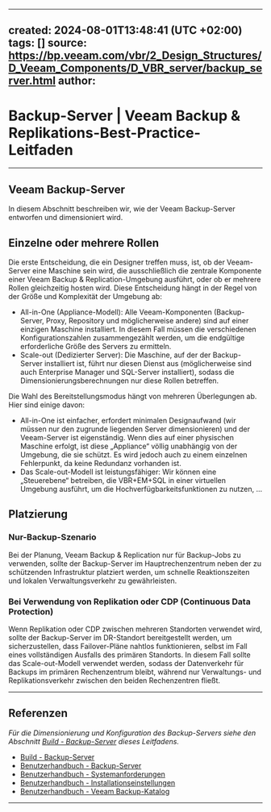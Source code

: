 
---
created: 2024-08-01T13:48:41 (UTC +02:00)
tags: []
source: https://bp.veeam.com/vbr/2_Design_Structures/D_Veeam_Components/D_VBR_server/backup_server.html
author: 
---

# Backup-Server | Veeam Backup & Replikations-Best-Practice-Leitfaden

---
## [](https://bp.veeam.com/vbr/2_Design_Structures/D_Veeam_Components/D_VBR_server/backup_server.html#veeam-backup-server)Veeam Backup-Server

In diesem Abschnitt beschreiben wir, wie der Veeam Backup-Server entworfen und dimensioniert wird.

## [](https://bp.veeam.com/vbr/2_Design_Structures/D_Veeam_Components/D_VBR_server/backup_server.html#single--or-multi--role)Einzelne oder mehrere Rollen

Die erste Entscheidung, die ein Designer treffen muss, ist, ob der Veeam-Server eine Maschine sein wird, die ausschließlich die zentrale Komponente einer Veeam Backup & Replication-Umgebung ausführt, oder ob er mehrere Rollen gleichzeitig hosten wird. Diese Entscheidung hängt in der Regel von der Größe und Komplexität der Umgebung ab:

-   All-in-One (Appliance-Modell): Alle Veeam-Komponenten (Backup-Server, Proxy, Repository und möglicherweise andere) sind auf einer einzigen Maschine installiert. In diesem Fall müssen die verschiedenen Konfigurationszahlen zusammengezählt werden, um die endgültige erforderliche Größe des Servers zu ermitteln.
-   Scale-out (Dedizierter Server): Die Maschine, auf der der Backup-Server installiert ist, führt nur diesen Dienst aus (möglicherweise sind auch Enterprise Manager und SQL-Server installiert), sodass die Dimensionierungsberechnungen nur diese Rollen betreffen.

Die Wahl des Bereitstellungsmodus hängt von mehreren Überlegungen ab. Hier sind einige davon:

-   All-in-One ist einfacher, erfordert minimalen Designaufwand (wir müssen nur den zugrunde liegenden Server dimensionieren) und der Veeam-Server ist eigenständig. Wenn dies auf einer physischen Maschine erfolgt, ist diese „Appliance“ völlig unabhängig von der Umgebung, die sie schützt. Es wird jedoch auch zu einem einzelnen Fehlerpunkt, da keine Redundanz vorhanden ist.
-   Das Scale-out-Modell ist leistungsfähiger: Wir können eine „Steuerebene“ betreiben, die VBR+EM+SQL in einer virtuellen Umgebung ausführt, um die Hochverfügbarkeitsfunktionen zu nutzen, ...

## [](https://bp.veeam.com/vbr/2_Design_Structures/D_Veeam_Components/D_VBR_server/backup_server.html#placement)Platzierung

### [](https://bp.veeam.com/vbr/2_Design_Structures/D_Veeam_Components/D_VBR_server/backup_server.html#backup-only-scenario)Nur-Backup-Szenario

Bei der Planung, Veeam Backup & Replication nur für Backup-Jobs zu verwenden, sollte der Backup-Server im Hauptrechenzentrum neben der zu schützenden Infrastruktur platziert werden, um schnelle Reaktionszeiten und lokalen Verwaltungsverkehr zu gewährleisten.

### [](https://bp.veeam.com/vbr/2_Design_Structures/D_Veeam_Components/D_VBR_server/backup_server.html#when-replication-or-cdp-continuous-data-protection-is-in-use)Bei Verwendung von Replikation oder CDP (Continuous Data Protection)

Wenn Replikation oder CDP zwischen mehreren Standorten verwendet wird, sollte der Backup-Server im DR-Standort bereitgestellt werden, um sicherzustellen, dass Failover-Pläne nahtlos funktionieren, selbst im Fall eines vollständigen Ausfalls des primären Standorts. In diesem Fall sollte das Scale-out-Modell verwendet werden, sodass der Datenverkehr für Backups im primären Rechenzentrum bleibt, während nur Verwaltungs- und Replikationsverkehr zwischen den beiden Rechenzentren fließt.

___

## [](https://bp.veeam.com/vbr/2_Design_Structures/D_Veeam_Components/D_VBR_server/backup_server.html#references)Referenzen

_Für die Dimensionierung und Konfiguration des Backup-Servers siehe den Abschnitt [Build - Backup-Server](https://bp.veeam.com/vbr/3_Build_structures/B_Veeam_Components/B_VBR_Server/Backup_Server.html) dieses Leitfadens._

-   [Build - Backup-Server](https://bp.veeam.com/vbr/3_Build_structures/B_Veeam_Components/B_VBR_Server/Backup_Server.html)
-   [Benutzerhandbuch - Backup-Server](https://helpcenter.veeam.com/docs/backup/vsphere/backup_server.html)
-   [Benutzerhandbuch - Systemanforderungen](https://helpcenter.veeam.com/docs/backup/vsphere/system_requirements.html#backup_server)
-   [Benutzerhandbuch - Installationseinstellungen](https://helpcenter.veeam.com/docs/backup/vsphere/install_vbr_settings.html)
-   [Benutzerhandbuch - Veeam Backup-Katalog](https://helpcenter.veeam.com/docs/backup/vsphere/indexing_catalog.html)

___
